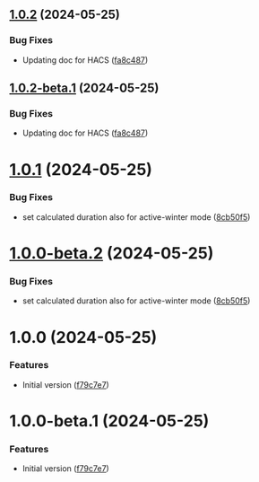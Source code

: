 ## [1.0.2](https://github.com/mguyard/appdaemon-iopoolpumpmanager/compare/v1.0.1...v1.0.2) (2024-05-25)


### Bug Fixes

* Updating doc for HACS ([fa8c487](https://github.com/mguyard/appdaemon-iopoolpumpmanager/commit/fa8c48767b639d9f1bbe78dbb0efbd9ad745dcd2))

## [1.0.2-beta.1](https://github.com/mguyard/appdaemon-iopoolpumpmanager/compare/v1.0.1...v1.0.2-beta.1) (2024-05-25)


### Bug Fixes

* Updating doc for HACS ([fa8c487](https://github.com/mguyard/appdaemon-iopoolpumpmanager/commit/fa8c48767b639d9f1bbe78dbb0efbd9ad745dcd2))

# [1.0.1](https://github.com/mguyard/appdaemon-iopoolpumpmanager/compare/v1.0.0...v1.0.1) (2024-05-25)


### Bug Fixes

* set calculated duration also for active-winter mode ([8cb50f5](https://github.com/mguyard/appdaemon-iopoolpumpmanager/commit/8cb50f53f29107d14cbfaa47014320774822f35a))

# [1.0.0-beta.2](https://github.com/mguyard/appdaemon-iopoolpumpmanager/compare/v1.0.0-beta.1...v1.0.0-beta.2) (2024-05-25)


### Bug Fixes

* set calculated duration also for active-winter mode ([8cb50f5](https://github.com/mguyard/appdaemon-iopoolpumpmanager/commit/8cb50f53f29107d14cbfaa47014320774822f35a))

# 1.0.0 (2024-05-25)


### Features


* Initial version ([f79c7e7](https://github.com/mguyard/appdaemon-iopoolpumpmanager/commit/f79c7e767a9f97ef59f57833f352a13ba250a1c3))

# 1.0.0-beta.1 (2024-05-25)


### Features

* Initial version ([f79c7e7](https://github.com/mguyard/appdaemon-iopoolpumpmanager/commit/f79c7e767a9f97ef59f57833f352a13ba250a1c3))
